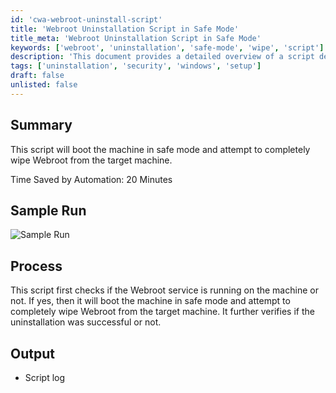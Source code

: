 ```yaml
---
id: 'cwa-webroot-uninstall-script'
title: 'Webroot Uninstallation Script in Safe Mode'
title_meta: 'Webroot Uninstallation Script in Safe Mode'
keywords: ['webroot', 'uninstallation', 'safe-mode', 'wipe', 'script']
description: 'This document provides a detailed overview of a script designed to boot a machine in safe mode and completely remove Webroot from the target machine. It includes a summary of the process, a sample run, and the expected output, ensuring users can effectively utilize the script for uninstallation.'
tags: ['uninstallation', 'security', 'windows', 'setup']
draft: false
unlisted: false
---
```

## Summary

This script will boot the machine in safe mode and attempt to completely wipe Webroot from the target machine.

Time Saved by Automation: 20 Minutes

## Sample Run

![Sample Run](5078775/docs/8217086/images/11438966)

## Process

This script first checks if the Webroot service is running on the machine or not. If yes, then it will boot the machine in safe mode and attempt to completely wipe Webroot from the target machine. It further verifies if the uninstallation was successful or not.

## Output

- Script log



